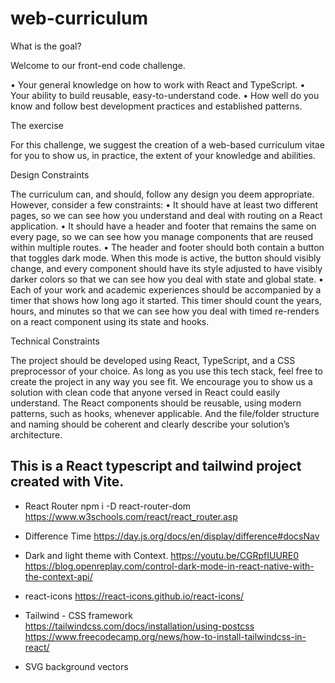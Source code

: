 # web-curriculum

What is the goal?

Welcome to our front-end code challenge.

• Your general knowledge on how to work with React and TypeScript.
• Your ability to build reusable, easy-to-understand code.
• How well do you know and follow best development practices and established patterns.

The exercise

For this challenge, we suggest the creation of a web-based curriculum vitae for you to show us, in practice, the extent of your knowledge and abilities.

Design Constraints

The curriculum can, and should, follow any design you deem appropriate. However, consider a few constraints:
• It should have at least two different pages, so we can see how you understand and deal with routing on a React application.
• It should have a header and footer that remains the same on every page, so we can see how you manage components that are reused within multiple routes.
• The header and footer should both contain a button that toggles dark mode. When this mode is active, the button should visibly change, and every component should have its style adjusted to have visibly darker colors so that we can see how you deal with state and global state.
• Each of your work and academic experiences should be accompanied by a timer that shows how long ago it started. This timer should count the years, hours, and minutes so that we can see how you deal with timed re-renders on a react component using its state and hooks.

Technical Constraints

The project should be developed using React, TypeScript, and a CSS preprocessor of your choice. As long as you use this tech stack, feel free to create the project in any way you see fit. We encourage you to show us a solution with clean code that anyone versed in React could easily understand. The React components should be reusable, using modern patterns, such as hooks, whenever applicable. And the file/folder structure and naming should be coherent and clearly describe your solution’s architecture.

## This is a React typescript and tailwind project created with Vite.

- React Router
  npm i -D react-router-dom
  https://www.w3schools.com/react/react_router.asp

- Difference Time
  https://day.js.org/docs/en/display/difference#docsNav

- Dark and light theme with Context.
  https://youtu.be/CGRpfIUURE0
  https://blog.openreplay.com/control-dark-mode-in-react-native-with-the-context-api/

- react-icons
  https://react-icons.github.io/react-icons/

- Tailwind - CSS framework
  https://tailwindcss.com/docs/installation/using-postcss
  https://www.freecodecamp.org/news/how-to-install-tailwindcss-in-react/

- SVG background vectors